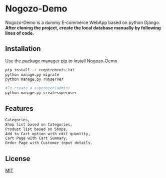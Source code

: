 # Nogozo-Demo

Nogozo-Demo is a dummy E-commerce WebApp based on python Django.
**After cloning the project, create the local database manually by following lines of code.**

## Installation

Use the package manager [pip](https://pip.pypa.io/en/stable/) to install Nogozo-Demo

```bash
pip install -r requirements.txt
python manage.py migrate
python manage.py runserver

#To create a superuser(admin)
python manage.py createsuperuser
```

## Features
```bash
Categories,
Shop list based on Categories,
Product list based on Shops,
Add to Cart option with edit quantity,
Cart Page with Cart Summary,
Order Page with Customer input details.
```

## License
[MIT](https://choosealicense.com/licenses/mit/)
